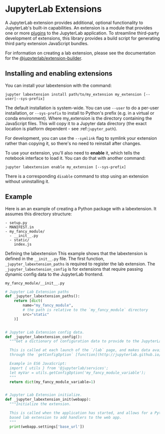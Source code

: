 # JupyterLab Extensions

A JupyterLab extension provides additional, optional functionality to JupyterLab's built-in capabilities. An extension is a module that provides one or more [plugins](plugins.html) to the JupyterLab application. To streamline third-party development of extensions, this library provides a build script for generating third party extension JavaScript bundles.

For information on creating a lab extension, please see the documentation for
the [@jupyterlab/extension-builder](https://github.com/jupyterlab/extension-builder).


## Installing and enabling extensions

You can install your labextension with the command:

`jupyter labextension install path/to/my_extension my_extension [--user|--sys-prefix]`

The default installation is system-wide. You can use ``--user`` to do a per-user installation,
or ``--sys-prefix`` to install to Python's prefix (e.g. in a virtual or conda environment).
Where my_extension is the directory containing the JavaScript files.
This will copy it to a Jupyter data directory (the exact location is platform
dependent - see :ref:`jupyter_path`).

For development, you can use the ``--symlink`` flag to symlink your extension
rather than copying it, so there's no need to reinstall after changes.

To use your extension, you'll also need to **enable** it, which tells the
notebook interface to load it. You can do that with another command:

`jupyter labextension enable my_extension [--sys-prefix]`

There is a corresponding ``disable`` command to stop using an
extension without uninstalling it.


## Example 
Here is an an example of creating a Python package with a labextension.  It assumes this directory structure:

```
- setup.py
- MANIFEST.in
- my_fancy_module/
  - __init__.py
  - static/
    index.js
```

Defining the labextension
This example shows that the labextension is defined in the `__init__.py` file. 
The first function, `_jupyter_labextension_paths` is required to register the 
lab extension.  The `_jupyter_labextension_config` is for extensions that
require passing dynamic config data to the JupyterLab frontend.

`my_fancy_module/__init__.py`

```python
# Jupyter Lab Extension paths
def _jupyter_labextension_paths():
    return [dict(
        name="my_fancy_module",
        # the path is relative to the `my_fancy_module` directory
        src="static"
    )]


# Jupyter Lab Extension config data.
def _jupyter_labextension_config():
  """Get a dictionary of configuration data to provide to the JupyterLab frontend.

  This is called at each launch of the `/lab` page, and makes data available 
  through the `getConfigOption` [function](http://jupyterlab.github.io/services/globals.html#getconfigoption).

  Example in ES6 JavaScript:
  import { utils } from '@jupyterlab/services';
  let myVar = utils.getConfigOption('my_fancy_module_variable');
  """
  return dict(my_fancy_module_variable=1)


# Jupyter Lab Extension initialize.
def _jupyter_labextension_init(webapp):
  """Initialize the extension.

  This is called when the application has started, and allows for a Python
  based lab extension to add handlers to the web app.
  """
  print(webapp.settings['base_url'])
```
